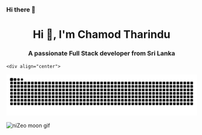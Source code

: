 ### Hi there 👋

<!DOCTYPE html>
<html lang="en">
<head>
  <meta charset="UTF-8">
  <meta name="viewport" content="width=device-width, initial-scale=1.0">
  <title>Chamod Tharindu</title>
  <style>
    @keyframes slideIn {
      0% {
        opacity: 0;
        transform: translateY(-50%);
      }
      100% {
        opacity: 1;
        transform: translateY(0);
      }
    }
    .animated-word {
      animation: slideIn 1s ease forwards;
    }
  </style>
</head>
<body>
  <h1 align="center">Hi 👋, I'm <span class="animated-word">Chamod Tharindu</span></h1>
  <h3 align="center">A passionate Full Stack developer from Sri Lanka</h3>

    <div align="center">
  
![niZeo snake gif](https://github.com/kalehege/kalehege/blob/main/github-contribution-grid-snake.svg)
  
![niZeo moon gif](https://github.com/kalehege/kalehege/blob/main/222116638-e3cc24dd-28db-483c-8ce6-e8b9941f0734.gif)

</div>

</body>
</html>

